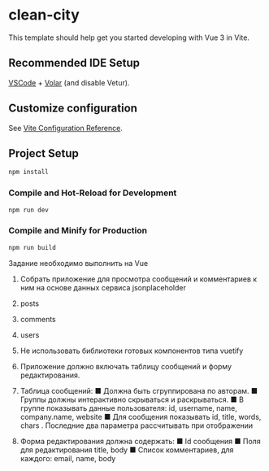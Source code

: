 # clean-city

This template should help get you started developing with Vue 3 in Vite.

## Recommended IDE Setup

[VSCode](https://code.visualstudio.com/) + [Volar](https://marketplace.visualstudio.com/items?itemName=Vue.volar) (and disable Vetur).

## Customize configuration

See [Vite Configuration Reference](https://vitejs.dev/config/).

## Project Setup

```sh
npm install
```

### Compile and Hot-Reload for Development

```sh
npm run dev
```

### Compile and Minify for Production

```sh
npm run build
```


Задание необходимо выполнить на Vue
1. Собрать приложение для просмотра сообщений и комментариев к ним на основе данных сервиса jsonplaceholder

1. posts
2. comments
3. users
2. Не использовать библиотеки готовых компонентов типа vuetify

3. Приложение должно включать таблицу сообщений и форму редактирования.

1. Таблица сообщений:
■ Должна быть сгруппирована по авторам.
■ Группы должны интерактивно скрываться и раскрываться.
■ В группе показывать данные пользователя: id, username, name, company.name, website
■ Для сообщения показывать id, title, words, chars . Последние два параметра рассчитывать при отображении
2. Форма редактирования должна содержать:
■ Id сообщения
■ Поля для редактирования title, body
■ Список комментариев, для каждого: email, name, body
